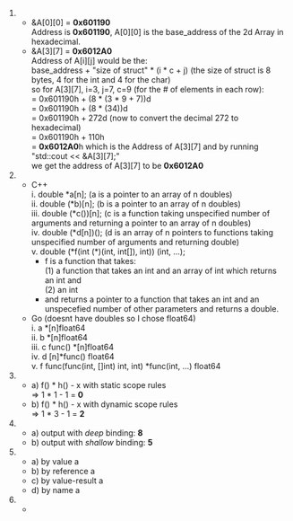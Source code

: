1. * &A[0][0] = **0x601190**   
 Address is **0x601190**, A[0][0] is the base_address of the 2d Array in hexadecimal.  
   * &A[3][7] = **0x6012A0**  
 Address of A[i][j] would be the:  
 base_address + "size of struct" * (i * c + j) (the size of struct is 8 bytes, 4 for the int and 4 for the char)  
 so for A[3][7], i=3, j=7, c=9 (for the # of elements in each row):  
 = 0x601190h + (8 * (3 * 9 + 7))d  
 = 0x601190h + (8 * (34))d  
 = 0x601190h + 272d (now to convert the decimal 272 to hexadecimal)  
 = 0x601190h + 110h  
 = **0x6012A0**h which is the Address of A[3][7] and by running  
 "std::cout << &A[3][7];"  
  we get the address of A[3][7] to be **0x6012A0**
2. * C++  
    i. double \*a[n];  (a is a pointer to an array of n doubles)  
    ii. double (\*b)[n];  (b is a pointer to an array of n doubles)  
    iii. double (\*c())[n];  (c is a function taking unspecified number of arguments and returning a pointer to an array of n doubles)  
    iv. double (\*d[n])();  (d is an array of n pointers to functions taking unspecified number of arguments and returning double)  
    v. double (\*f(int (\*)(int, int[]), int)) (int, ...);  
      * f is a function that takes:  
        (1) a function that takes an int and an array of int which returns an int and  
        (2) an int  
      * and returns a pointer to a function that takes an int and an unspecefied number of other parameters and returns a double.  
    * Go (doesnt have doubles so I chose float64)  
    i. a \*[n]float64  
    ii. b \*[n]float64  
    iii. c func() \*[n]float64  
    iv. d [n]\*func() float64  
    v. f func(func(int, []int) int, int) \*func(int, ...) float64
3.  * a) f() * h() - x with static scope rules  
        => 1 * 1 - 1 = **0**  
    * b) f() * h() - x with dynamic scope rules  
        => 1 * 3 - 1 = **2**
4.  * a) output with   _deep_  binding: **8**
    * b) output with _shallow_ binding: **5**
5.  * a) by value        a
    * b) by reference    a
    * c) by value-result a
    * d) by name         a
6.  *
